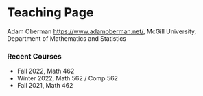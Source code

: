 #  Teaching Page 
Adam Oberman https://www.adamoberman.net/, 
McGill University, Department of Mathematics and Statistics

### Recent Courses
- Fall 2022, Math 462 
- Winter 2022, Math 562 / Comp 562
- Fall 2021, Math 462 
